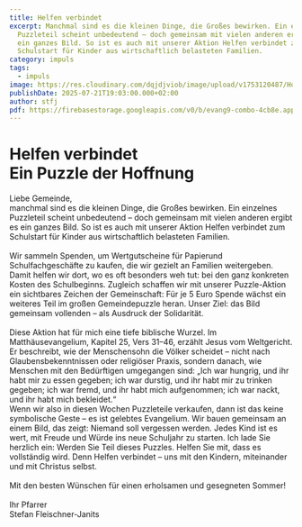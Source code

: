 ```yaml
---
title: Helfen verbindet
excerpt: Manchmal sind es die kleinen Dinge, die Großes bewirken. Ein einzelnes
  Puzzleteil scheint unbedeutend – doch gemeinsam mit vielen anderen ergibt es
  ein ganzes Bild. So ist es auch mit unserer Aktion Helfen verbindet zum
  Schulstart für Kinder aus wirtschaftlich belasteten Familien.
category: impuls
tags:
  - impuls
image: https://res.cloudinary.com/dqjdjviob/image/upload/v1753120487/Homepage/News/IMG_3637_900x600_wreg32.jpg
publishDate: 2025-07-21T19:03:00.000+02:00
author: stfj
pdf: https://firebasestorage.googleapis.com/v0/b/evang9-combo-4cb8e.appspot.com/o/zeitung%2FGemeindezeitung202504.pdf?alt=media&token=87bd7e34-7736-4e92-af9a-1aee30d1028d
---
```

# Helfen verbindet<br/>Ein Puzzle der Hoffnung
Liebe Gemeinde,<br />
manchmal sind es die kleinen Dinge, die Großes
bewirken. Ein einzelnes Puzzleteil scheint unbedeutend
– doch gemeinsam mit vielen anderen ergibt es
ein ganzes Bild. So ist es auch mit unserer Aktion Helfen
verbindet zum Schulstart für Kinder aus wirtschaftlich
belasteten Familien.<br /><br />
Wir sammeln Spenden, um Wertgutscheine für Papierund
Schulfachgeschäfte zu kaufen, die wir gezielt an
Familien weitergeben. Damit helfen wir dort, wo es
oft besonders weh tut: bei den ganz konkreten Kosten
des Schulbeginns. Zugleich schaffen wir mit unserer
Puzzle-Aktion ein sichtbares Zeichen der Gemeinschaft:
Für je 5 Euro Spende wächst ein weiteres Teil im großen
Gemeindepuzzle heran. Unser Ziel: das Bild gemeinsam
vollenden – als Ausdruck der Solidarität.<br /><br />
Diese Aktion hat für mich eine tiefe biblische Wurzel.
Im Matthäusevangelium, Kapitel 25, Vers 31–46,
erzählt Jesus vom Weltgericht. Er beschreibt, wie der
Menschensohn die Völker scheidet – nicht nach
Glaubensbekenntnissen oder religiöser Praxis, sondern
danach, wie Menschen mit den
Bedürftigen umgegangen sind:
„Ich war hungrig, und ihr habt mir zu
essen gegeben; ich war durstig, und
ihr habt mir zu trinken gegeben; ich
war fremd, und ihr habt mich aufgenommen;
ich war nackt, und ihr habt
mich bekleidet.“<br />
Wenn wir also in diesen Wochen
Puzzleteile verkaufen, dann ist das keine symbolische
Geste – es ist gelebtes Evangelium. Wir bauen
gemeinsam an einem Bild, das zeigt: Niemand soll
vergessen werden. Jedes Kind ist es wert, mit Freude
und Würde ins neue Schuljahr zu starten.
Ich lade Sie herzlich ein: Werden Sie Teil dieses Puzzles.
Helfen Sie mit, dass es vollständig wird. Denn Helfen
verbindet – uns mit den Kindern, miteinander und mit
Christus selbst.<br /><br />
Mit den besten Wünschen für einen erholsamen und
gesegneten Sommer!<br /><br />
Ihr Pfarrer<br />
Stefan Fleischner-Janits

